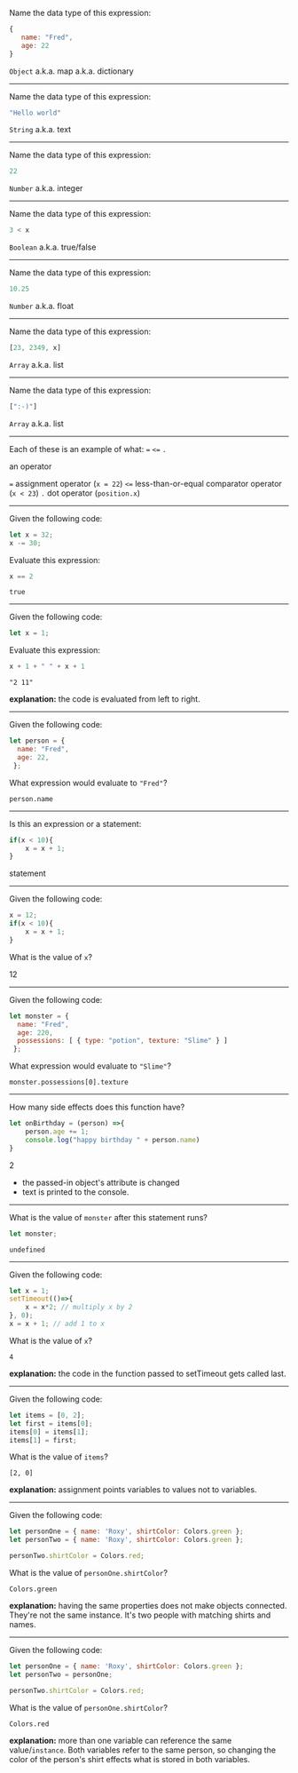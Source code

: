 Name the data type of this expression:
```javascript
{
   name: "Fred",
   age: 22
}
```
>
`Object` a.k.a. map a.k.a. dictionary

------------------------------------------------------
Name the data type of this expression: 
```javascript
"Hello world"
```
>
`String` a.k.a. text

------------------------------------------------------
Name the data type of this expression:
```javascript
22
```
>
`Number` a.k.a. integer

------------------------------------------------------
Name the data type of this expression:
```javascript
3 < x
```
>
`Boolean` a.k.a. true/false

------------------------------------------------------
Name the data type of this expression:
```javascript
10.25
```
>
`Number` a.k.a. float

------------------------------------------------------
Name the data type of this expression:
```javascript
[23, 2349, x]
```
>
`Array` a.k.a. list

------------------------------------------------------
Name the data type of this expression:
```javascript
[":-)"]
```
>
`Array` a.k.a. list

------------------------------------------------------
Each of these is an example of what:
`=`
`<=`
`.`

>
an operator

`=`   assignment operator (`x = 22`)
`<=`  less-than-or-equal comparator operator (`x < 23`)
`.`   dot operator (`position.x`)

------------------------------------------------------
Given the following code:
```javascript
let x = 32;
x -= 30;
```
Evaluate this expression: 
```javascript
x == 2
```
>
`true`

------------------------------------------------------
Given the following code:
```javascript
let x = 1;
```
Evaluate this expression: 
```javascript
x + 1 + " " + x + 1
```
>
`"2 11"`

**explanation:** the code is evaluated from left to right.

------------------------------------------------------
Given the following code:
```javascript
let person = { 
  name: "Fred",
  age: 22,
 };
```
What expression would evaluate to `"Fred"`? 
>
`person.name`

------------------------------------------------------
Is this an expression or a statement:
```javascript
if(x < 10){
    x = x + 1;
}
```
>
statement

------------------------------------------------------
Given the following code:
```javascript
x = 12;
if(x < 10){
    x = x + 1;
}
```
What is the value of `x`?
>
12


------------------------------------------------------
Given the following code:
```javascript
let monster = {
  name: "Fred",
  age: 220,
  possessions: [ { type: "potion", texture: "Slime" } ]
 };
```
What expression would evaluate to `"Slime"`?
>
`monster.possessions[0].texture`


------------------------------------------------------
How many side effects does this function have?
```javascript
let onBirthday = (person) =>{
    person.age += 1;
    console.log("happy birthday " + person.name)
}
```
>
2

- the passed-in object's attribute is changed
- text is printed to the console.

------------------------------------------------------
What is the value of `monster` after this statement runs?
```javascript
let monster;
```
>
`undefined`

-------------------------------------------------------

Given the following code:
```javascript
let x = 1;
setTimeout(()=>{
    x = x*2; // multiply x by 2
}, 0);
x = x + 1; // add 1 to x
```
What is the value of `x`?

>
`4`

**explanation:** the code in the function passed to setTimeout gets called last.

-------------------------------------------------------

Given the following code:
```javascript
let items = [0, 2];
let first = items[0];
items[0] = items[1];
items[1] = first;
```
What is the value of `items`?

>
`[2, 0]`

**explanation:** assignment points variables to values not to variables.

-------------------------------------------------------
Given the following code:
```javascript
let personOne = { name: 'Roxy', shirtColor: Colors.green };
let personTwo = { name: 'Roxy', shirtColor: Colors.green };

personTwo.shirtColor = Colors.red;
```
What is the value of `personOne.shirtColor`?

>
`Colors.green`

**explanation:** having the same properties does not make objects connected. They're not the same instance. It's two people with matching shirts and names.

-------------------------------------------------------------------------------------------------------
Given the following code:
```javascript
let personOne = { name: 'Roxy', shirtColor: Colors.green };
let personTwo = personOne;

personTwo.shirtColor = Colors.red;
```
What is the value of `personOne.shirtColor`?

>
`Colors.red`

**explanation:** more than one variable can reference the same value/`instance`. Both variables refer to the same person, so changing the color of the person's shirt effects what is stored in both variables.
